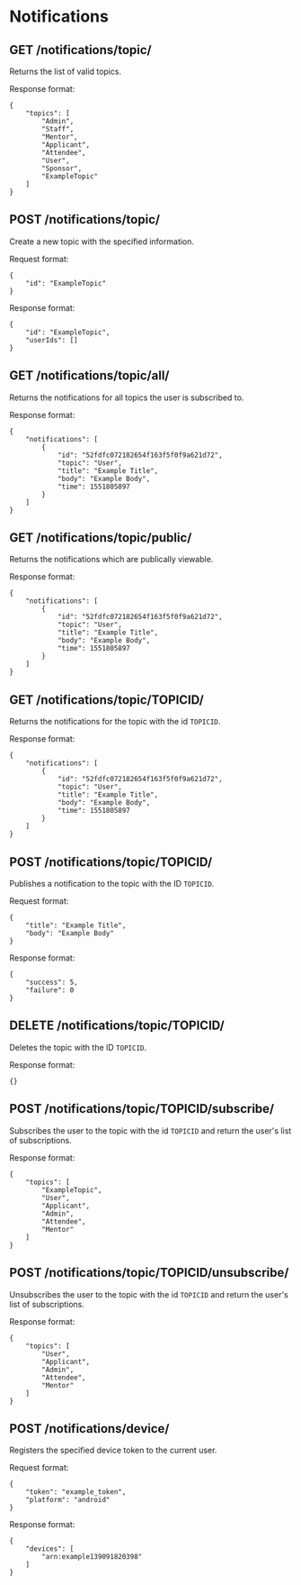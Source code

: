 Notifications
=============

GET /notifications/topic/
-------------------------

Returns the list of valid topics.

Response format:
```
{
	"topics": [
		"Admin",
		"Staff",
		"Mentor",
		"Applicant",
		"Attendee",
		"User",
		"Sponsor",
		"ExampleTopic"
	]
}
```

POST /notifications/topic/
--------------------------

Create a new topic with the specified information.

Request format:
```
{
	"id": "ExampleTopic"
}
```

Response format:
```
{
	"id": "ExampleTopic",
	"userIds": []
}
```

GET /notifications/topic/all/
-----------------------------

Returns the notifications for all topics the user is subscribed to.

Response format:
```
{
	"notifications": [
		{
			"id": "52fdfc072182654f163f5f0f9a621d72",
			"topic": "User",
			"title": "Example Title",
			"body": "Example Body",
			"time": 1551805897
		}
	]
}
```

GET /notifications/topic/public/
-----------------------------

Returns the notifications which are publically viewable.

Response format:
```
{
	"notifications": [
		{
			"id": "52fdfc072182654f163f5f0f9a621d72",
			"topic": "User",
			"title": "Example Title",
			"body": "Example Body",
			"time": 1551805897
		}
	]
}
```

GET /notifications/topic/TOPICID/
-----------------------------

Returns the notifications for the topic with the id `TOPICID`.

Response format:
```
{
	"notifications": [
		{
			"id": "52fdfc072182654f163f5f0f9a621d72",
			"topic": "User",
			"title": "Example Title",
			"body": "Example Body",
			"time": 1551805897
		}
	]
}
```

POST /notifications/topic/TOPICID/
----------------------------------

Publishes a notification to the topic with the ID `TOPICID`.

Request format:
```
{
	"title": "Example Title",
	"body": "Example Body"
}
```

Response format:
```
{
	"success": 5,
	"failure": 0
}
```

DELETE /notifications/topic/TOPICID/
------------------------------------

Deletes the topic with the ID `TOPICID`.

Response format:
```
{}
```

POST /notifications/topic/TOPICID/subscribe/
--------------------------------------------

Subscribes the user to the topic with the id `TOPICID` and return the user's list of subscriptions.

Response format:
```
{
	"topics": [
		"ExampleTopic",
		"User",
		"Applicant",
		"Admin",
		"Attendee",
		"Mentor"
	]
}
```

POST /notifications/topic/TOPICID/unsubscribe/
--------------------------------------------

Unsubscribes the user to the topic with the id `TOPICID` and return the user's list of subscriptions.

Response format:
```
{
	"topics": [
		"User",
		"Applicant",
		"Admin",
		"Attendee",
		"Mentor"
	]
}
```

POST /notifications/device/
---------------------------

Registers the specified device token to the current user.

Request format:
```
{
	"token": "example_token",
	"platform": "android"
}
```

Response format:
```
{
    "devices": [
        "arn:example139091820398"
    ]
}
```
